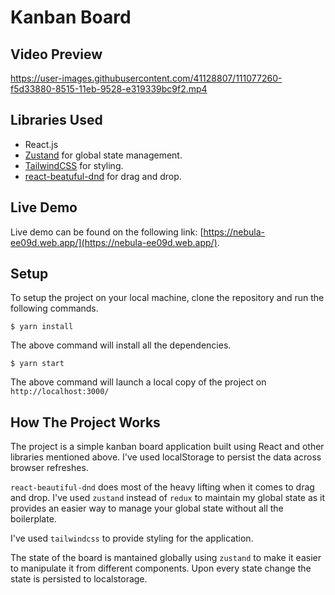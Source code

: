 # Kanban Board

## Video Preview

https://user-images.githubusercontent.com/41128807/111077260-f5d33880-8515-11eb-9528-e319339bc9f2.mp4


## Libraries Used
 - React.js
 - [Zustand](https://github.com/pmndrs/zustand) for global state management.
 - [TailwindCSS](https://tailwindcss.com/) for styling.
 - [react-beatuful-dnd](https://www.npmjs.com/package/react-beautiful-dnd) for drag and drop.

## Live Demo

Live demo can be found on the following link: [https://nebula-ee09d.web.app/](https://nebula-ee09d.web.app/).

## Setup

To setup the project on your local machine, clone the repository and run the following commands.

```shell
$ yarn install
```

The above command will install all the dependencies.

```shell
$ yarn start
```

The above command will launch a local copy of the project on `http://localhost:3000/`

## How The Project Works

The project is a simple kanban board application built using React and other libraries mentioned above. I've used localStorage to persist the data across browser refreshes.

`react-beautiful-dnd` does most of the heavy lifting when it comes to drag and drop. I've used `zustand` instead of `redux` to maintain my global state as it provides an easier way to manage your global state without all the boilerplate.

I've used `tailwindcss` to provide styling for the application.

The state of the board is mantained globally using `zustand` to make it easier to manipulate it from different components. Upon every state change the state is persisted to localstorage. 
